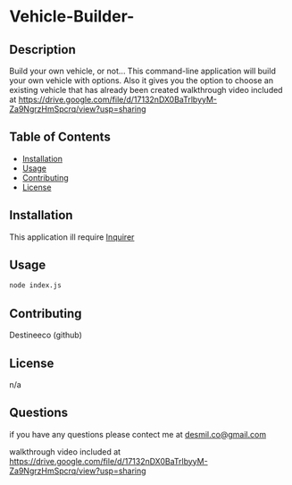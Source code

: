 # Vehicle-Builder-


## Description
Build your own vehicle, or not... This command-line application will build your own vehicle with options. Also it gives you the option to choose an existing vehicle that has already been created
walkthrough video included at https://drive.google.com/file/d/17132nDX0BaTrlbyyM-Za9NgrzHmSpcrq/view?usp=sharing


## Table of Contents
- [Installation](#installation)
- [Usage](#usage)
- [Contributing](#contributing)
- [License](#license)


## Installation
This application ill require [Inquirer](https://www.npmjs.com/package/inquirer) 

## Usage
```bash
node index.js 
``` 

## Contributing
Destineeco (github)

 ## License
n/a

## Questions
if you have any questions please contect me at desmil.co@gmail.com

walkthrough video included at https://drive.google.com/file/d/17132nDX0BaTrlbyyM-Za9NgrzHmSpcrq/view?usp=sharing











